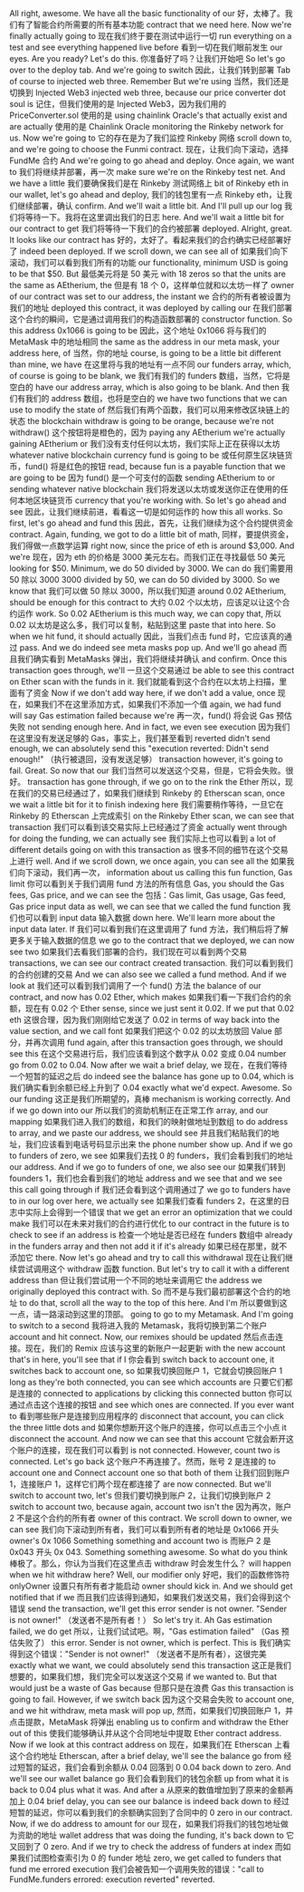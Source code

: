 All right, awesome. We have all the basic functionality of our
好，太棒了。我们有了智能合约所需要的所有基本功能
contract that we need here. Now we're finally actually going to
现在我们终于要在测试中运行一切
run everything on a test and see everything happened live before
看到一切在我们眼前发生
our eyes. Are you ready? Let's do this.
你准备好了吗？让我们开始吧
So let's go over to the deploy tab. And we're going to switch
因此，让我们转到部署 Tab
of course to injected web three. Remember But we're using
当然，我们还是切换到 Injected Web3
injected web three, because our price converter dot soul is
记住，但我们使用的是 Injected Web3，因为我们用的 PriceConverter.sol 使用的是
using chainlink Oracle's that actually exist and are actually
使用的是 Chainlink Oracle
monitoring the Rinkeby network for us. Now we're going to
它的存在是为了我们监控 Rinkeby 网络
scroll down to, and we're going to choose the Funmi contract.
现在，让我们向下滚动，选择 FundMe 合约
And we're going to go ahead and deploy. Once again, we want to
我们将继续并部署，再一次
make sure we're on the Rinkeby test net. And we have a little
我们要确保我们是在 Rinkeby 测试网络上
bit of Rinkeby eth in our wallet, let's go ahead and deploy,
我们的钱包里有一点 Rinkeby eth，让我们继续部署，确认
confirm. And we'll wait a little bit. And I'll pull up our log
我们将等待一下。我将在这里调出我们的日志
here. And we'll wait a little bit for our contract to get
我们将等待一下我们的合约被部署
deployed. Alright, great. It looks like our contract has
好的，太好了。看起来我们的合约确实已经部署好了
indeed been deployed. If we scroll down, we can see all of
如果我们向下滚动，我们可以看到我们所有的功能
our functionality, minimum USD is going to be that $50. But
最低美元将是 50 美元
with 18 zeros so that the units are the same as AEtherium, the
但是有 18 个 0，这样单位就和以太坊一样了
owner of our contract was set to our address, the instant we
合约的所有者被设置为我们的地址
deployed this contract, it was deployed by calling our
在我们部署这个合约的瞬间，它是通过调用我们的构造函数部署的
constructor function. So this address 0x1066 is going to be
因此，这个地址 0x1066 将与我们的 MetaMask 中的地址相同
the same as the address in our meta mask, your address here, of
当然，你的地址
course, is going to be a little bit different than mine, we have
在这里将与我的地址有一点不同
our funders array, which, of course is going to be blank, we
我们有我们的 funders 数组，当然，它将是空白的
have our address array, which is also going to be blank. And then
我们有我们的 address 数组，也将是空白的
we have two functions that we can use to modify the state of
然后我们有两个函数，我们可以用来修改区块链上的状态
the blockchain withdraw is going to be orange, because we're not
withdraw() 这个按钮将是橙色的，因为
paying any AEtherium we're actually gaining AEtherium or
我们没有支付任何以太坊，我们实际上正在获得以太坊
whatever native blockchain currency fund is going to be
或任何原生区块链货币，fund() 将是红色的按钮
read, because fun is a payable function that we are going to be
因为 fund() 是一个可支付的函数
sending AEtherium to or sending whatever native blockchain
我们将发送以太坊或发送你正在使用的任何本地区块链货币
currency that you're working with. So let's go ahead and see
因此，让我们继续前进，看看这一切是如何运作的
how this all works. So first, let's go ahead and fund this
因此，首先，让我们继续为这个合约提供资金
contract. Again, funding, we got to do a little bit of math,
同样，要提供资金，我们得做一点数学运算
right now, since the price of eth is around $3,000. And we're
现在，因为 eth 的价格是 3000 美元左右。而我们正在寻找最低 50 美元
looking for $50. Minimum, we do 50 divided by 3000. We can do
我们需要用 50 除以 3000
3000 divided by 50, we can do 50 divided by 3000. So we know that
我们可以做 50 除以 3000，所以我们知道
around 0.02 AEtherium, should be enough for this contract to
大约 0.02 个以太坊，应该足以让这个合约运作
work. So 0.02 AEtherium is this much way, we can copy that,
所以 0.02 以太坊是这么多，我们可以复制，粘贴到这里
paste that into here. So when we hit fund, it should actually
因此，当我们点击 fund 时，它应该真的通过
pass. And we do indeed see meta masks pop up. And we'll go ahead
而且我们确实看到 MetaMasks 弹出，我们将继续并确认
and confirm. Once this transaction goes through, we'll
一旦这个交易通过
be able to see this contract on Ether scan with the funds in it.
我们就能看到这个合约在以太坊上扫描，里面有了资金
Now if we don't add way here, if we don't add a value, once
现在，如果我们不在这里添加方式，如果我们不添加一个值
again, we had fund will say Gas estimation failed because we're
再一次，fund() 将会说 Gas 预估失败
not sending enough here. And in fact, we even see execution
因为我们在这里没有发送足够的 Gas，事实上，我们甚至看到
reverted didn't send enough, we can absolutely send this
"execution reverted: Didn't send enough!" （执行被退回，没有发送足够）
transaction however, it's going to fail. Great. So now that our
我们当然可以发送这个交易，但是，它将会失败。很好。
transaction has gone through, if we go on to the rink the Ether
所以，现在我们的交易已经通过了，如果我们继续到 Rinkeby 的 Etherscan
scan, once we wait a little bit for it to finish indexing here
我们需要稍作等待，一旦它在 Rinkeby 的 Etherscan 上完成索引
on the Rinkeby Ether scan, we can see that transaction
我们可以看到该交易实际上已经通过了资金
actually went through for doing the funding, we can actually see
我们实际上也可以看到
a lot of different details going on with this transaction as
很多不同的细节在这个交易上进行
well. And if we scroll down, we once again, you can see all the
如果我们向下滚动，我们再一次，
information about us calling this fun function, Gas limit
你可以看到关于我们调用 fund 方法的所有信息
Gas, you should the Gas fees, Gas price, and we can see the
包括：Gas limit, Gas usage, Gas feed, Gas price
input data as well, we can see that we called the fund function
我们也可以看到 input data 输入数据
down here. We'll learn more about the input data later. If
我们可以看到我们在这里调用了 fund 方法，我们稍后将了解更多关于输入数据的信息
we go to the contract that we deployed, we can now see two
如果我们去看我们部署的合约，我们现在可以看到两个交易
transactions, we can see our contract created transaction.
我们可以看到我们的合约创建的交易
And we can also see we called a fund method. And if we look at
我们还可以看到我们调用了一个 fund() 方法
the balance of our contract, and now has 0.02 Ether, which makes
如果我们看一下我们合约的余额，现在有 0.02 个 Ether
sense, since we just sent it 0.02. If we put that 0.02 eth
这很合理，因为我们刚刚给它发送了 0.02
in terms of way back into the value section, and we call font
如果我们把这个 0.02 的以太坊放回 Value 部分，并再次调用 fund
again, after this transaction goes through, we should see this
在这个交易进行后，我们应该看到这个数字从 0.02 变成 0.04
number go from 0.02 to 0.04. Now after we wait a brief delay, we
现在，在我们等待一个短暂的延迟之后
do indeed see the balance has gone up to 0.04, which is
我们确实看到余额已经上升到了 0.04
exactly what we'd expect. Awesome. So our funding
这正是我们所期望的，真棒
mechanism is working correctly. And if we go down into our
所以我们的资助机制正在正常工作
array, and our mapping
如果我们进入我们的数组，和我们的映射做地址到数组
to do address to array, and we paste our address, we should see
并且我们粘贴我们的地址，我们应该看到电话号码显示出来
the phone number show up. And if we go to funders of zero, we see
如果我们去找 0 的 funders，我们会看到我们的地址
our address. And if we go to funders of one, we also see our
如果我们转到 founders 1，我们也会看到我们的地址
address and we see that and we see this call going through if
我们还会看到这个调用通过了
we go to funders have to in our log over here, we actually see
如果我们查看 funders 2，在这里的日志中实际上会得到一个错误
that we get an error an optimization that we could make
我们可以在未来对我们的合约进行优化
to our contract in the future is to check to see if an address is
检查一个地址是否已经在 funders 数组中
already in the funders array and then not add it if it's already
如果已经在那里，就不添加它
there. Now let's go ahead and try to call this withdrawal
现在让我们继续尝试调用这个 withdraw 函数
function. But let's try to call it with a different address than
但让我们尝试用一个不同的地址来调用它
the address we originally deployed this contract with. So
而不是与我们最初部署这个合约的地址
to do that, scroll all the way to the top of this here. And I'm
所以要做到这一点，请一路滚动到这里的顶部。
going to go to my Metamask. And I'm going to switch to a second
我将进入我的 Metamask，我将切换到第二个账户
account and hit connect. Now, our remixes should be updated
然后点击连接。现在，我们的 Remix 应该与这里的新账户一起更新
with the new account that's in here, you'll see that if I
你会看到
switch back to account one, it switches back to account one, so
如果我切换回账户 1，它就会切换回账户 1
long as they're both connected, you can see which accounts are
只要它们都是连接的
connected to applications by clicking this connected button
你可以通过点击这个连接的按钮
and see which ones are connected. If you ever want to
看到哪些账户是连接到应用程序的
disconnect that account, you can click the three little dots and
如果你想断开这个账户的连接，你可以点击三个小点
it disconnect the account. And now we can see that this account
它就会断开这个账户的连接，现在我们可以看到
is not connected. However, count two is connected. Let's go back
这个账户不再连接了。然而，账号 2 是连接的
to account one and Connect account one so that both of them
让我们回到账户 1，连接账户 1，这样它们两个现在都连接了
are now connected. But we'll switch to account two, let's
但我们要切换到账户 2，让我们切换到账户 2
switch to account two, because again, account two isn't the
因为再次，账户 2 不是这个合约的所有者
owner of this contract. We scroll down to owner, we can see
我们向下滚动到所有者，我们可以看到所有者的地址是 0x1066 开头
owner's 0x 1066 Something something and account two is
而账户 2 是 0x043 开头
0x 043. Something something awesome. So what do you think
棒极了。那么，你认为当我们在这里点击 withdraw 时会发生什么？
will happen when we hit withdraw here? Well, our modifier only
好吧，我们的函数修饰符 onlyOwner 设置只有所有者才能启动
owner should kick in. And we should get notified that if we
而且我们应该得到通知，如果我们发送交易，我们会得到这个错误
send the transaction, we'll get this error sender is not owner.
"Sender is not owner!" （发送者不是所有者！）
So let's try it. Ah Gas estimation failed, we do get
所以，让我们试试吧。啊，"Gas estimation failed" （Gas 预估失败了）
this error. Sender is not owner, which is perfect. This is
我们确实得到这个错误："Sender is not owner!" （发送者不是所有者），这很完美
exactly what we want, we could absolutely send this transaction
这正是我们想要的，如果我们想，我们完全可以发送这个交易
if we wanted to. But that would just be a waste of Gas because
但那只是在浪费 Gas
this transaction is going to fail. However, if we switch back
因为这个交易会失败
to account one, and we hit withdraw, meta mask will pop up,
然而，如果我们切换回账户 1，并点击提款，MetaMask 将弹出
enabling us to confirm and withdraw the Ether out of this
使我们能够确认并从这个合同地址中提取 Ether
contract address. Now if we look at this contract address on
现在，如果我们在 Etherscan 上看这个合约地址
Etherscan, after a brief delay, we'll see the balance go from
经过短暂的延迟，我们会看到余额从 0.04 回落到 0
0.04 back down to zero. And we'll see our wallet balance go
我们会看到我们的钱包余额
up from what it is back to 0.04 plus what it was. And after a
从原来的数值增加到了原来的金额再加上 0.04
brief delay, you can see our balance is indeed back down to
经过短暂的延迟，你可以看到我们的余额确实回到了合同中的 0
zero in our contract. Now, if we do address to amount for our
现在，如果我们将我们的钱包地址做为资助的地址
wallet address that was doing the funding, it's back down to
它又回到了 0
zero. And if we try to check the address of funders at index
而如果我们试图检查索引为 0 的 funder 地址
zero, we get called to funders that fund me errored execution
我们会被告知一个调用失败的错误："call to FundMe.funders errored: execution reverted"
reverted.

